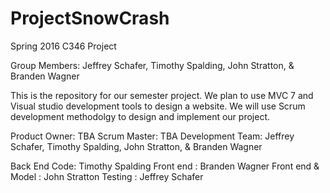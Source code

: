 # ProjectSnowCrash
Spring 2016 C346 Project

Group Members:
Jeffrey Schafer, Timothy Spalding, John Stratton, & Branden Wagner

This is the repository for our semester project.  We plan to use MVC 7 and Visual studio development tools to design
a website. We will use Scrum development methodolgy to design and implement our project.

Product Owner: TBA
Scrum Master: TBA
Development Team: Jeffrey Schafer, Timothy Spalding, John Stratton, & Branden Wagner

Back End Code: Timothy Spalding
Front end    : Branden Wagner
Front end & Model : John Stratton
Testing : Jeffrey Schafer

